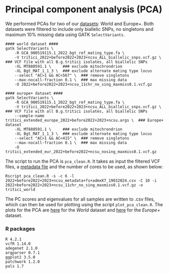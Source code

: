 # Principal component analysis (PCA) 
We performed PCAs for two of our [datasets](../Datasets/Datasets.md): World and Europe+. Both datasets were filtered to include only biallelic SNPs, no singletons and maximum 10% missing data using GATK `SelectVariants`.
```
#### world dataset ####
gatk SelectVariants \
    -R GCA_900519115.1_2022_bgt_ref_mating_type.fa \
    -V tritici_2022+before2022+2023+ncsu_ALL_biallelic_snps.vcf.gz \   ### VCF file with all B.g.tritici isolates, all biallelic SNPs
    -XL MT880591.1 \     ### exclude mitochrondrion
    -XL Bgt_MAT_1_1_3 \  ### exclude alternate mating type locus
    --select "AC>1 && AC<567" \  ### remove singletons
    --max-nocall-fraction 0.1 \  ### max missing data
    -O 2022+before2022+2023+ncsu_11chr_no_sing_maxmiss0.1.vcf.gz

#### europe+ dataset ####
gatk SelectVariants \
    -R GCA_900519115.1_2022_bgt_ref_mating_type.fa \
    -V tritici_2022+before2022+2023+ncsu_ALL_biallelic_snps.vcf.gz \   ### VCF file with all B.g.tritici isolates, all biallelic SNPs
    --sample-name tritici_extended_europe_2022+before2022+2023+ncsu.args \  ### Europe+ dataset
    -XL MT880591.1 \     ### exclude mitochrondrion
    -XL Bgt_MAT_1_1_3 \  ### exclude alternate mating type locus
    --select "AC>1 && AC<415" \  ### remove singletons
    --max-nocall-fraction 0.1 \  ### max missing data
    -O tritici_extended_eur_2022+before2022+ncsu_nosing_maxmiss0.1.vcf.gz
```

The script to run the PCA is `pca_clean.R`. It takes as input the filtered VCF files, a [metadata file](../Datasets/2022+before2022+2023+ncsu_metadata+fs+admxK7_19032024.csv) and the number of cores to be used, as shown below:
```
Rscript pca_clean.R -s -c 6 -l 2022+before2022+2023+ncsu_metadata+fs+admxK7_19032024.csv -C 10 -i 2022+before2022+2023+ncsu_11chr_no_sing_maxmiss0.1.vcf.gz -o tritici_world
```

The PC scores and eigenvalues for all samples are written to .csv files, which can then be used for plotting using the script `plot_pca_clean.R`. The plots for the PCA are [here](fig_s2_world_pca.pdf) for the _World_ dataset and [here](fig_s5_pca_eur+.pdf) for the _Europe+_ dataset.

### R packages 
```
R 4.2.1
vcfR 1.14.0
adegenet 2.1.0
argparser 0.7.1
ggplot2 3.5.0
patchwork 1.2.0
pals 1.7
```
